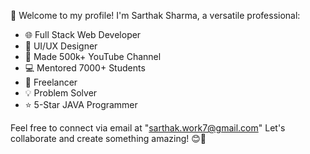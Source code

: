 👋 Welcome to my profile! I'm Sarthak Sharma, a versatile professional:

- 🌐 Full Stack Web Developer
- 🎨 UI/UX Designer
- 🎥 Made 500k+ YouTube Channel
- 💻 Mentored 7000+ Students
- 💼 Freelancer
- 💡 Problem Solver
- ⭐ 5-Star JAVA Programmer

Feel free to connect via email at "sarthak.work7@gmail.com" Let's collaborate and create something amazing! 😊🚀

<!---
saarthack/saarthack is a ✨ special ✨ repository because its `README.md` (this file) appears on your GitHub profile.
You can click the Preview link to take a look at your changes.
--->
